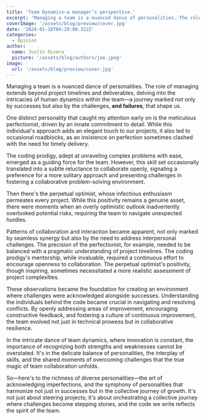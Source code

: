 ```yaml
---
title: 'Team Dynamics—a manager’s perspective.'
excerpt: 'Managing a team is a nuanced dance of personalities. The role of managing extends beyond project timelines and deliverables, delving into the intricacies of human dynamics within the team—a journey marked not only by successes but also by the challenges, _and failures_, that shape us.'
coverImage: '/assets/blog/preview/cover.jpg'
date: '2024-01-18T04:20:00.322Z'
categories:
  - Opinion
author:
  name: Justin Rivera
  picture: '/assets/blog/authors/joe.jpeg'
image:
  url: '/assets/blog/preview/cover.jpg'
---
```


Managing a team is a nuanced dance of personalities. The role of managing extends beyond project timelines and deliverables, delving into the intricacies of human dynamics within the team—a journey marked not only by successes but also by the challenges, **and failures**, that shape us.

One distinct personality that caught my attention early on is the meticulous perfectionist, driven by an innate commitment to detail. While this individual's approach adds an elegant touch to our projects, it also led to occasional roadblocks, as an insistence on perfection sometimes clashed with the need for timely delivery.

The coding prodigy, adept at unraveling complex problems with ease, emerged as a guiding force for the team. However, this skill set occasionally translated into a subtle reluctance to collaborate openly, signaling a preference for a more solitary approach and presenting challenges in fostering a collaborative problem-solving environment.

Then there's the perpetual optimist, whose infectious enthusiasm permeates every project. While this positivity remains a genuine asset, there were moments when an overly optimistic outlook inadvertently overlooked potential risks, requiring the team to navigate unexpected hurdles.

Patterns of collaboration and interaction became apparent, not only marked by seamless synergy but also by the need to address interpersonal challenges. The precision of the perfectionist, for example, needed to be balanced with a pragmatic understanding of project timelines. The coding prodigy's mentorship, while invaluable, required a continuous effort to encourage openness to collaboration. The perpetual optimist's positivity, though inspiring, sometimes necessitated a more realistic assessment of project complexities.

These observations became the foundation for creating an environment where challenges were acknowledged alongside successes. Understanding the individuals behind the code became crucial in navigating and resolving conflicts. By openly addressing areas of improvement, encouraging constructive feedback, and fostering a culture of continuous improvement, the team evolved not just in technical prowess but in collaborative resilience.

In the intricate dance of team dynamics, where innovation is constant, the importance of recognizing both strengths and weaknesses cannot be overstated. It's in the delicate balance of personalities, the interplay of skills, and the shared moments of overcoming challenges that the true magic of team collaboration unfolds.

So—here's to the richness of diverse personalities—the art of acknowledging imperfections, and the symphony of personalities that harmonize not just in successes but in the collective journey of growth. It's not just about steering projects; it's about orchestrating a collective journey where challenges become stepping stones, and the code we write reflects the spirit of the team.

